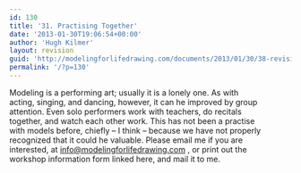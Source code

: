 ```yaml
---
id: 130
title: '31. Practising Together'
date: '2013-01-30T19:06:54+00:00'
author: 'Hugh Kilmer'
layout: revision
guid: 'http://modelingforlifedrawing.com/documents/2013/01/30/38-revision-2/'
permalink: '/?p=130'
---
```


Modeling is a performing art; usually it is a lonely one. As with  
acting, singing, and dancing, however, it can he improved by group  
attention. Even solo performers work with teachers, do recitals  
together, and watch each other work. This has not been a practise  
with models before, chiefly – I think – because we have not properly  
recognized that it could he valuable. Please email me if you are  
interested, at <info@modelingforlifedrawing.com> , or print out the  
workshop information form linked here, and mail it to me.